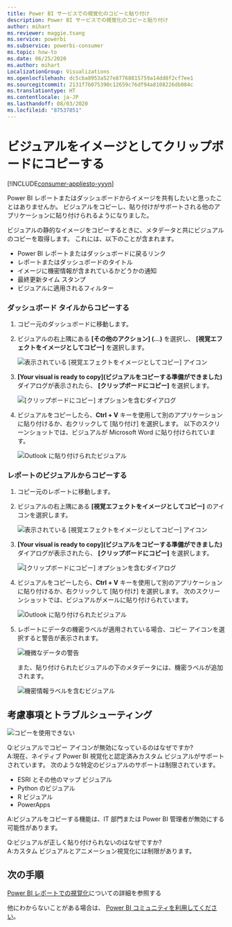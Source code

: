 ```yaml
---
title: Power BI サービスでの視覚化のコピーと貼り付け
description: Power BI サービスでの視覚化のコピーと貼り付け
author: mihart
ms.reviewer: maggie.tsang
ms.service: powerbi
ms.subservice: powerbi-consumer
ms.topic: how-to
ms.date: 06/25/2020
ms.author: mihart
LocalizationGroup: Visualizations
ms.openlocfilehash: dc5cba8953a527e87768815759a14dd8f2cf7ee1
ms.sourcegitcommit: 2131f7b075390c12659c76df94a8108226db084c
ms.translationtype: HT
ms.contentlocale: ja-JP
ms.lasthandoff: 08/03/2020
ms.locfileid: "87537851"
---
```

# <a name="copy-a-visual-as-an-image-to-your-clipboard"></a>ビジュアルをイメージとしてクリップボードにコピーする

[!INCLUDE[consumer-appliesto-yyyn](../includes/consumer-appliesto-yyyn.md)]

Power BI レポートまたはダッシュボードからイメージを共有したいと思ったことはありませんか。 ビジュアルをコピーし、貼り付けがサポートされる他のアプリケーションに貼り付けられるようになりました。 

ビジュアルの静的なイメージをコピーするときに、メタデータと共にビジュアルのコピーを取得します。 これには、以下のことが含まれます。
* Power BI レポートまたはダッシュボードに戻るリンク
* レポートまたはダッシュボードのタイトル
* イメージに機密情報が含まれているかどうかの通知
* 最終更新タイム スタンプ
* ビジュアルに適用されるフィルター

### <a name="copy-from-a-dashboard-tile"></a>ダッシュボード タイルからコピーする

1. コピー元のダッシュボードに移動します。

2. ビジュアルの右上隅にある **[その他のアクション] (...)** を選択し、 **[視覚エフェクトをイメージとしてコピー]** を選択します。 

    ![表示されている [視覚エフェクトをイメージとしてコピー] アイコン](media/end-user-copy-paste/power-bi-copy-dashboard.png)

3. **[Your visual is ready to copy]\(ビジュアルをコピーする準備ができました\)** ダイアログが表示されたら、 **[クリップボードにコピー]** を選択します。

    ![[クリップボードにコピー] オプションを含むダイアログ](media//end-user-copy-paste/power-bi-copied.png)

4. ビジュアルをコピーしたら、**Ctrl + V** キーを使用して別のアプリケーションに貼り付けるか、右クリックして [貼り付け] を選択します。 以下のスクリーンショットでは、ビジュアルが Microsoft Word に貼り付けられています。 

    ![Outlook に貼り付けられたビジュアル](media//end-user-copy-paste/power-bi-paste-word.png)

### <a name="copy-from-a-report-visual"></a>レポートのビジュアルからコピーする 

1. コピー元のレポートに移動します。

2. ビジュアルの右上隅にある **[視覚エフェクトをイメージとしてコピー]** のアイコンを選択します。 

    ![表示されている [視覚エフェクトをイメージとしてコピー] アイコン](media/end-user-copy-paste/power-bi-copy-icon.png)

3. **[Your visual is ready to copy]\(ビジュアルをコピーする準備ができました\)** ダイアログが表示されたら、 **[クリップボードにコピー]** を選択します。

    ![[クリップボードにコピー] オプションを含むダイアログ](media//end-user-copy-paste/power-bi-copied.png)


4. ビジュアルをコピーしたら、**Ctrl + V** キーを使用して別のアプリケーションに貼り付けるか、右クリックして [貼り付け] を選択します。 次のスクリーンショットでは、ビジュアルがメールに貼り付けられています。

    ![Outlook に貼り付けられたビジュアル](media//end-user-copy-paste/power-bi-copy-email.png)

5. レポートにデータの機密ラベルが適用されている場合、コピー アイコンを選択すると警告が表示されます。  

    ![機微なデータの警告](media//end-user-copy-paste/power-bi-sensitive.png)

    また、貼り付けられたビジュアルの下のメタデータには、機密ラベルが追加されます。 

    ![機密情報ラベルを含むビジュアル](media//end-user-copy-paste/power-bi-confidential.png)



## <a name="considerations-and-troubleshooting"></a>考慮事項とトラブルシューティング

   ![コピーを使用できない](media//end-user-copy-paste/power-bi-copy-grey.png)


Q:ビジュアルでコピー アイコンが無効になっているのはなぜですか?    
A:現在、ネイティブ Power BI 視覚化と認定済みカスタム ビジュアルがサポートされています。 次のような特定のビジュアルのサポートは制限されています。 
- ESRI とその他のマップ ビジュアル 
- Python のビジュアル 
- R ビジュアル 
- PowerApps    

A:ビジュアルをコピーする機能は、IT 部門または Power BI 管理者が無効にする可能性があります。


Q:ビジュアルが正しく貼り付けられないのはなぜですか?    
A:カスタム ビジュアルとアニメーション視覚化には制限があります。 



## <a name="next-steps"></a>次の手順
[Power BI レポートでの視覚化](end-user-visual-type.md)についての詳細を参照する

他にわからないことがある場合は、 [Power BI コミュニティを利用してください](https://community.powerbi.com/)。

